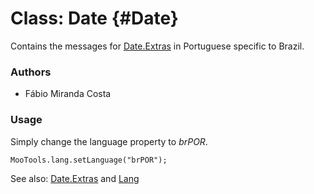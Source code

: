 Class: Date {#Date}
=====================================

Contains the messages for [Date.Extras][] in Portuguese specific to Brazil.

### Authors

* Fábio Miranda Costa

### Usage

Simply change the language property to *brPOR*.

	MooTools.lang.setLanguage("brPOR");

See also: [Date.Extras][] and [Lang][]

[Lang]: http://www.mootools.net/docs/more/Core/Lang 
[Date.Extras]: http://www.mootools.net/docs/more/Native/Date.Extras